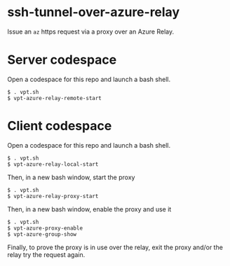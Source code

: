 # ssh-tunnel-over-azure-relay
Issue an `az` https request via a proxy over an Azure Relay.

# Server codespace
Open a codespace for this repo and launch a bash shell. 
```
$ . vpt.sh
$ vpt-azure-relay-remote-start
```
# Client codespace
Open a codespace for this repo and launch a bash shell.
```
$ . vpt.sh
$ vpt-azure-relay-local-start
```
Then, in a new bash window, start the proxy
```
$ . vpt.sh
$ vpt-azure-relay-proxy-start
```
Then, in a new bash window, enable the proxy and use it
```
$ . vpt.sh
$ vpt-azure-proxy-enable
$ vpt-azure-group-show
```
Finally, to prove the proxy is in use over the relay, exit the proxy and/or the relay try the request again.
